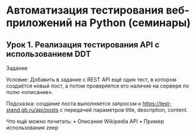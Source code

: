 # Автоматизация тестирования веб-приложений на Python (семинары)

## Урок 1. Реализация тестирования API с использованием DDT
Задание

Условие: Добавить в задание с REST API ещё один тест, в котором создаётся новый пост, а потом проверяется его наличие на сервере по полю «описание».

Подсказка: создание поста выполняется запросом к https://test-stand.gb.ru/api/posts с передачей параметров title, description, content.

Что ещё можно почитать:
• Описание Wikipedia API
• Пример использования zeep
